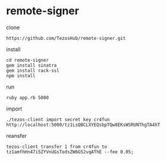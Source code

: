# remote-signer

clone 

```
https://github.com/TezosHub/remote-signer.git
```

install

```
cd remote-signer
gem install sinatra
gem install rack-ssl
npm install
```

run

```
ruby app.rb 5000
```


import

```
./tezos-client import secret key cr4fun http://localhost:5000/tz1LsQBCLXYEQsbpTQw8EKsWSRUNThgTA4hT
```


reansfer

```
tezos-client transfer 1 from cr4fun to tz1amfhHn47i5ZYVnUGsTodsZW6G52vqAThE --fee 0.05;
```


